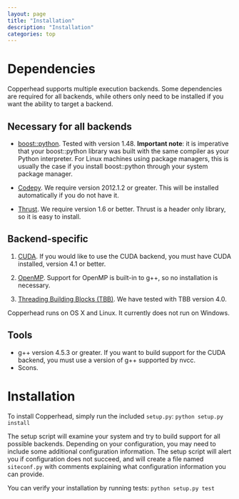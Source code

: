 ```yaml
---
layout: page
title: "Installation"
description: "Installation"
categories: top
---
```


Dependencies
============

Copperhead supports multiple execution backends.  Some dependencies
are required for all backends, while others only need to be installed
if you want the ability to target a backend.


Necessary for all backends
--------------------------

  - [boost::python](http://boost.org).  Tested with version 1.48.
  **Important note**: it is imperative that your boost::python library
  was built with the same compiler as your Python interpreter. For
  Linux machines using package managers, this is usually the case if
  you install boost::python through your system package manager.
  
  - [Codepy](http://mathema.tician.de/software/codepy).  We require
    version 2012.1.2 or greater.  This will be installed automatically
    if you do not have it.

  - [Thrust](http://github.com/thrust).  We require version 1.6 or
  better. Thrust is a header only library, so it is easy to install.

Backend-specific
----------------

  1. [CUDA][cuda].  If you would like to use the CUDA
    backend, you must have CUDA installed, version 4.1 or better.
  
  2. [OpenMP][openmp].  Support for OpenMP is built-in to
    g++, so no installation is necessary.
  
  3. [Threading Building Blocks
    (TBB)][tbb].  We have tested with
    TBB version 4.0.

Copperhead runs on OS X and Linux.  It currently does not run on
Windows.

Tools
-----

  - g++ version 4.5.3 or greater.  If you want to build support for the
CUDA backend, you must use a version of g++ supported by nvcc.  
  - Scons.

Installation
============

To install Copperhead, simply run the included `setup.py`:
```python setup.py install```

The setup script will examine your system and try to build support for
all possible backends. Depending on your configuration, you may need
to include some additional configuration information.  The setup
script will alert you if configuration does not succeed, and will
create a file named `siteconf.py` with comments explaining what
configuration information you can provide.

You can verify your installation by running tests:
```python setup.py test```

[cuda]: http://nvidia.com/cuda "CUDA"
[tbb]: http://threadingbuildingblocks.org "TBB"
[openmp]: http://openmp.org